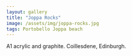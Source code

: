```yaml
---
layout: gallery
title: "Joppa Rocks"
image: /assets/img/joppa-rocks.jpg
tags: Portobello Joppa beach
---
```


A1 acrylic and graphite. Coillesdene, Edinburgh.
